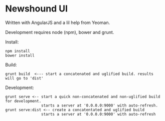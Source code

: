 Newshound UI
===========

Written with AngularJS and a lil help from Yeoman.

Development requires node (npm), bower and grunt.

Install:

    npm install
    bower install

Build:

    grunt build  <--- start a concatenated and uglified build. results will go to 'dist'
    
Development:

    grunt serve <-- start a quick non-concatenated and non-uglified build for development. 
                    starts a server at '0.0.0.0:9000' with auto-refresh.
    grunt serve:dist <-- create a concatentated and uglified build
                    starts a server at '0.0.0.0:9000' with auto-refresh
